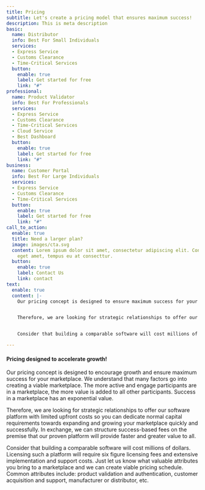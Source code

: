 ```yaml
---
title: Pricing
subtitle: Let's create a pricing model that ensures maximum success!
description: This is meta description
basic:
  name: Distributor
  info: Best For Small Individuals
  services:
  - Express Service
  - Customs Clearance
  - Time-Critical Services
  button:
    enable: true
    label: Get started for free
    link: "#"
professional:
  name: Product Validator
  info: Best For Professionals
  services:
  - Express Service
  - Customs Clearance
  - Time-Critical Services
  - Cloud Service
  - Best Dashboard
  button:
    enable: true
    label: Get started for free
    link: "#"
business:
  name: Customer Portal
  info: Best For Large Individuals
  services:
  - Express Service
  - Customs Clearance
  - Time-Critical Services
  button:
    enable: true
    label: Get started for free
    link: "#"
call_to_action:
  enable: true
  title: Need a larger plan?
  image: images/cta.svg
  content: Lorem ipsum dolor sit amet, consectetur adipiscing elit. Consequat tristique
    eget amet, tempus eu at consecttur.
  button:
    enable: true
    label: Contact Us
    link: contact
text:
  enable: true
  content: |-
    Our pricing concept is designed to ensure maximum success for your marketplace. We understand that many factors go into creating a viable marketplace. The more active and engage participants are, the more value is added to all other participants. Success in a marketplace has an exponential value.


    Therefore, we are looking for strategic relationships to offer our software platform with limited upfront costs so you can dedicate normal capital requirements towards expanding and growing your marketplace quickly and successfully. In exchange, we can structure success-based fees on the premise that our proven platform will provide faster and greater value to all.


    Consider that building a comparable software will cost millions of dollars. Licensing such a platform will require six figure licensing fees and extensive implementation and support costs. Just let us know what valuable attributes you bring to a marketplace and we can create viable pricing schedule. Common attributes include: product validation and authentication, customer acquisition and support, manufacturer or distributor, etc.

---
```

#### Pricing designed to accelerate growth!

Our pricing concept is designed to encourage growth and ensure maximum success for your marketplace. We understand that many factors go into creating a viable marketplace. The more active and engage participants are in a marketplace, the more value is added to all other participants. Success in a marketplace has an exponential value.

Therefore, we are looking for strategic relationships to offer our software platform with limited upfront costs so you can dedicate normal capital requirements towards expanding and growing your marketplace quickly and successfully. In exchange, we can structure success-based fees on the premise that our proven platform will provide faster and greater value to all.

Consider that building a comparable software will cost millions of dollars. Licensing such a platform will require six figure licensing fees and extensive implementation and support costs. Just let us know what valuable attributes you bring to a marketplace and we can create viable pricing schedule. Common attributes include: product validation and authentication, customer acquisition and support, manufacturer or distributor, etc.
